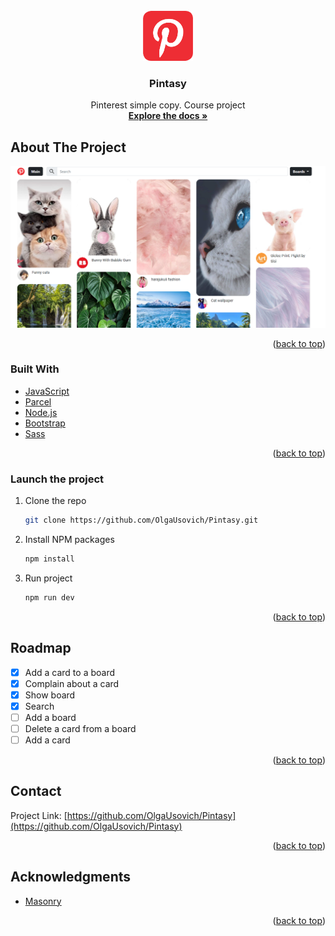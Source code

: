 <div id="top"></div>

<!-- PROJECT LOGO -->
<br />
<div align="center">
  <a href="https://github.com/github_username/repo_name">
    <img src="src/assets/pintasy-logo.png" alt="Logo" width="80" height="80">
  </a>

<h3 align="center">Pintasy</h3>

  <p align="center">
    Pinterest simple copy. Course project
    <br />
    <a href="https://github.com/OlgaUsovich/Pintasy"><strong>Explore the docs »</strong></a>
  </p>
</div>

<!-- ABOUT THE PROJECT -->
## About The Project

![screenshot.png](readme_assets/screenshot.png)

<p align="right">(<a href="#top">back to top</a>)</p>

### Built With

* [JavaScript](https://developer.mozilla.org/en-US/)
* [Parcel](https://parceljs.org/)
* [Node.js](https://nodejs.org/en/)
* [Bootstrap](https://getbootstrap.com)
* [Sass](https://sass-lang.com/)

<p align="right">(<a href="#top">back to top</a>)</p>

<!-- GETTING STARTED -->
### Launch the project

1. Clone the repo
   ```sh
   git clone https://github.com/OlgaUsovich/Pintasy.git
   ```
2. Install NPM packages
   ```sh
   npm install
   ```
3. Run project
   ```sh
   npm run dev
   ```

<p align="right">(<a href="#top">back to top</a>)</p>

<!-- ROADMAP -->
## Roadmap

- [x] Add a card to a board
- [x] Complain about a card
- [x] Show board
- [x] Search
- [ ] Add a board
- [ ] Delete a card from a board
- [ ] Add a card

<p align="right">(<a href="#top">back to top</a>)</p>

<!-- CONTACT -->
## Contact

Project Link: [https://github.com/OlgaUsovich/Pintasy](https://github.com/OlgaUsovich/Pintasy)

<p align="right">(<a href="#top">back to top</a>)</p>

<!-- ACKNOWLEDGMENTS -->
## Acknowledgments

* [Masonry](https://masonry.desandro.com/)

<p align="right">(<a href="#top">back to top</a>)</p>
